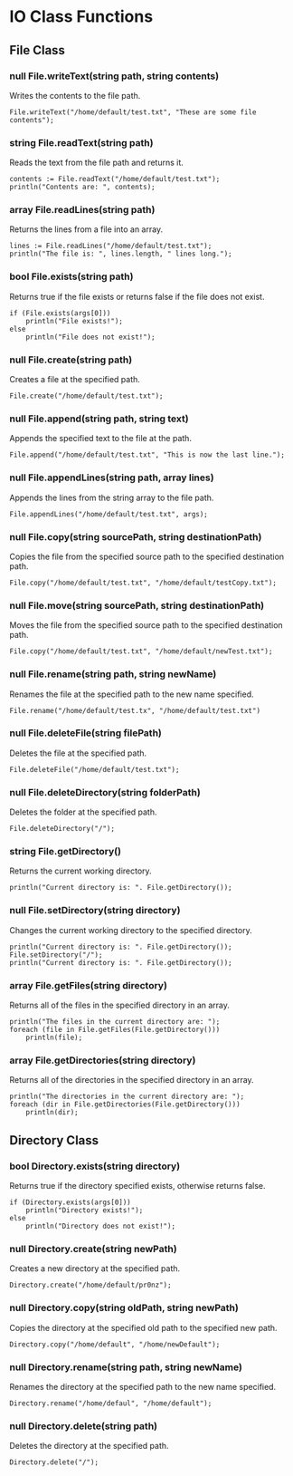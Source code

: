 # IO Class Functions

## File Class

### null File.writeText(string path, string contents)
Writes the contents to the file path.
```
File.writeText("/home/default/test.txt", "These are some file contents");
```

### string File.readText(string path)
Reads the text from the file path and returns it.
```
contents := File.readText("/home/default/test.txt");
println("Contents are: ", contents);
```

### array File.readLines(string path)
Returns the lines from a file into an array.
```
lines := File.readLines("/home/default/test.txt");
println("The file is: ", lines.length, " lines long.");
```

### bool File.exists(string path)
Returns true if the file exists or returns false if the file does not exist.
```
if (File.exists(args[0]))
	println("File exists!");
else
	println("File does not exist!");
```

### null File.create(string path)
Creates a file at the specified path.
```
File.create("/home/default/test.txt");
```

### null File.append(string path, string text)
Appends the specified text to the file at the path.
```
File.append("/home/default/test.txt", "This is now the last line.");
```

### null File.appendLines(string path, array lines)
Appends the lines from the string array to the file path.
```
File.appendLines("/home/default/test.txt", args);
```

### null File.copy(string sourcePath, string destinationPath)
Copies the file from the specified source path to the specified destination path.
```
File.copy("/home/default/test.txt", "/home/default/testCopy.txt");
```

### null File.move(string sourcePath, string destinationPath)
Moves the file from the specified source path to the specified destination path.
```
File.copy("/home/default/test.txt", "/home/default/newTest.txt");
```

### null File.rename(string path, string newName)
Renames the file at the specified path to the new name specified.
```
File.rename("/home/default/test.tx", "/home/default/test.txt")
```

### null File.deleteFile(string filePath)
Deletes the file at the specified path.
```
File.deleteFile("/home/default/test.txt");
```

### null File.deleteDirectory(string folderPath)
Deletes the folder at the specified path.
```
File.deleteDirectory("/");
```

### string File.getDirectory()
Returns the current working directory.
```
println("Current directory is: ". File.getDirectory());
```

### null File.setDirectory(string directory)
Changes the current working directory to the specified directory.
```
println("Current directory is: ". File.getDirectory());
File.setDirectory("/");
println("Current directory is: ". File.getDirectory());
```

### array File.getFiles(string directory)
Returns all of the files in the specified directory in an array.
```
println("The files in the current directory are: ");
foreach (file in File.getFiles(File.getDirectory()))
	println(file);
```

### array File.getDirectories(string directory)
Returns all of the directories in the specified directory in an array.
```
println("The directories in the current directory are: ");
foreach (dir in File.getDirectories(File.getDirectory()))
	println(dir);
```

## Directory Class

### bool Directory.exists(string directory)
Returns true if the directory specified exists, otherwise returns false.
```
if (Directory.exists(args[0]))
	println("Directory exists!");
else
	println("Directory does not exist!");
```

### null Directory.create(string newPath)
Creates a new directory at the specified path.
```
Directory.create("/home/default/pr0nz");
```

### null Directory.copy(string oldPath, string newPath)
Copies the directory at the specified old path to the specified new path.
```
Directory.copy("/home/default", "/home/newDefault");
```

### null Directory.rename(string path, string newName)
Renames the directory at the specified path to the new name specified.
```
Directory.rename("/home/defaul", "/home/default");
```

### null Directory.delete(string path)
Deletes the directory at the specified path.
```
Directory.delete("/");
```
